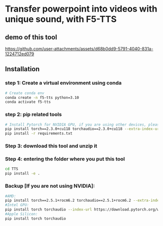 #  Transfer powerpoint into videos with unique sound, with F5-TTS
## demo of this tool
https://github.com/user-attachments/assets/d68b0dd9-5791-4040-831a-1224712ed079

## Installation
### step 1: Create a virtual environment using conda
```bash
# Create conda env
conda create -n f5-tts python=3.10
conda activate f5-tts
```

### step 2: pip related tools
```bash
# Install Pytorch for NVIDIA GPU, if you are using other devices, please refer to the "Backup" part
pip install torch==2.3.0+cu118 torchaudio==2.3.0+cu118 --extra-index-url https://download.pytorch.org/whl/cu118
pip install -r requirements.txt
```

### Step 3: download this tool and unzip it

### Step 4: entering the folder where you put this tool
```bash
cd TTS
pip install -e .
```

### Backup [If you are not using NVIDIA]:
```bash
#AMD:
pip install torch==2.5.1+rocm6.2 torchaudio==2.5.1+rocm6.2 --extra-index-url https://download.pytorch.org/whl/rocm6.2
#Intel GPU:
pip install torch torchaudio --index-url https://download.pytorch.org/whl/test/xpu
#Apple Silicon:
pip install torch torchaudio
```


